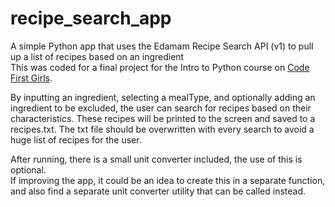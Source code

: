 # recipe_search_app
A simple Python app that uses the Edamam Recipe Search API (v1) to pull up a list of recipes based on an ingredient </br>
This was coded for a final project for the Intro to Python course on <a href="https://codefirstgirls.com/">Code First Girls</a>.

By inputting an ingredient, selecting a mealType, and optionally adding an ingredient to be excluded, the user can search for recipes based on their characteristics.
These recipes will be printed to the screen and saved to a recipes.txt.
The txt file should be overwritten with every search to avoid a huge list of recipes for the user.

After running, there is a small unit converter included, the use of this is optional.</br>
If improving the app, it could be an idea to create this in a separate function, and also find a separate unit converter utility that can be called instead.
